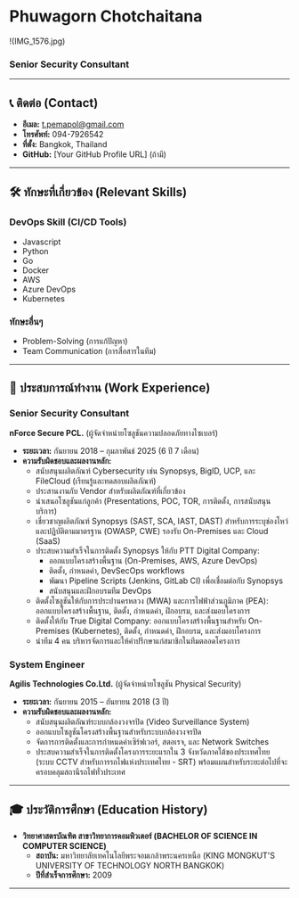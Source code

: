 # Phuwagorn Chotchaitana
!(IMG_1576.jpg)
### Senior Security Consultant

---

## 📞 ติดต่อ (Contact)
* **อีเมล:** t.pemapol@gmail.com
* **โทรศัพท์:** 094-7926542
* **ที่ตั้ง:** Bangkok, Thailand
* **GitHub:** [Your GitHub Profile URL] (ถ้ามี)

---

## 🛠️ ทักษะที่เกี่ยวข้อง (Relevant Skills)

### DevOps Skill (CI/CD Tools)
* Javascript
* Python
* Go
* Docker
* AWS
* Azure DevOps
* Kubernetes

### ทักษะอื่นๆ
* Problem-Solving (การแก้ปัญหา)
* Team Communication (การสื่อสารในทีม)

---

## 💼 ประสบการณ์ทำงาน (Work Experience)

### Senior Security Consultant
**nForce Secure PCL.** (ผู้จัดจำหน่ายโซลูชันความปลอดภัยทางไซเบอร์)
* **ระยะเวลา:** กันยายน 2018 – กุมภาพันธ์ 2025 (6 ปี 7 เดือน)
* **ความรับผิดชอบและผลงานหลัก:**
    * สนับสนุนผลิตภัณฑ์ Cybersecurity เช่น Synopsys, BigID, UCP, และ FileCloud (เรียนรู้และทดสอบผลิตภัณฑ์)
    * ประสานงานกับ Vendor สำหรับผลิตภัณฑ์ที่เกี่ยวข้อง
    * นำเสนอโซลูชันแก่ลูกค้า (Presentations, POC, TOR, การติดตั้ง, การสนับสนุนบริการ)
    * เชี่ยวชาญผลิตภัณฑ์ Synopsys (SAST, SCA, IAST, DAST) สำหรับการระบุช่องโหว่และปฏิบัติตามมาตรฐาน (OWASP, CWE) รองรับ On-Premises และ Cloud (SaaS)
    * ประสบความสำเร็จในการติดตั้ง Synopsys ให้กับ PTT Digital Company:
        * ออกแบบโครงสร้างพื้นฐาน (On-Premises, AWS, Azure DevOps)
        * ติดตั้ง, กำหนดค่า, DevSecOps workflows
        * พัฒนา Pipeline Scripts (Jenkins, GitLab CI) เพื่อเชื่อมต่อกับ Synopsys
        * สนับสนุนและฝึกอบรมทีม DevOps
    * ติดตั้งโซลูชันให้กับการประปานครหลวง (MWA) และการไฟฟ้าส่วนภูมิภาค (PEA): ออกแบบโครงสร้างพื้นฐาน, ติดตั้ง, กำหนดค่า, ฝึกอบรม, และส่งมอบโครงการ
    * ติดตั้งให้กับ True Digital Company: ออกแบบโครงสร้างพื้นฐานสำหรับ On-Premises (Kubernetes), ติดตั้ง, กำหนดค่า, ฝึกอบรม, และส่งมอบโครงการ
    * นำทีม 4 คน บริหารจัดการและให้คำปรึกษาแก่สมาชิกในทีมตลอดโครงการ

### System Engineer
**Agilis Technologies Co.Ltd.** (ผู้จัดจำหน่ายโซลูชัน Physical Security)
* **ระยะเวลา:** กันยายน 2015 – กันยายน 2018 (3 ปี)
* **ความรับผิดชอบและผลงานหลัก:**
    * สนับสนุนผลิตภัณฑ์ระบบกล้องวงจรปิด (Video Surveillance System)
    * ออกแบบโซลูชันโครงสร้างพื้นฐานสำหรับระบบกล้องวงจรปิด
    * จัดการการติดตั้งและการกำหนดค่าเซิร์ฟเวอร์, สตอเรจ, และ Network Switches
    * ประสบความสำเร็จในการติดตั้งโครงการระยะแรกใน 3 จังหวัดภาคใต้ของประเทศไทย (ระบบ CCTV สำหรับการรถไฟแห่งประเทศไทย - SRT) พร้อมแผนสำหรับระยะต่อไปที่จะครอบคลุมสถานีรถไฟทั่วประเทศ

---

## 🎓 ประวัติการศึกษา (Education History)

* **วิทยาศาสตรบัณฑิต สาขาวิทยาการคอมพิวเตอร์ (BACHELOR OF SCIENCE IN COMPUTER SCIENCE)**
    * **สถาบัน:** มหาวิทยาลัยเทคโนโลยีพระจอมเกล้าพระนครเหนือ (KING MONGKUT'S UNIVERSITY OF TECHNOLOGY NORTH BANGKOK)
    * **ปีที่สำเร็จการศึกษา:** 2009

---

